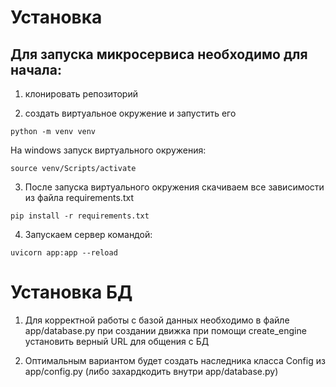 
# Установка
## Для запуска микросервиса необходимо для начала:
1. клонировать репозиторий

2. создать виртуальное окружение и запустить его

`
    python -m venv venv 
`

На windows запуск виртуального окружения:

`
    source venv/Scripts/activate
`

3. После запуска виртуального окружения скачиваем все зависимости из файла requirements.txt

`
    pip install -r requirements.txt
`

4. Запускаем сервер командой:

`
    uvicorn app:app --reload
`


# Установка БД

1. Для корректной работы с базой данных необходимо в файле app/database.py 
при создании движка при помощи create_engine установить верный URL для общения с БД

2. Оптимальным вариантом будет создать наследника класса Config из app/config.py 
(либо захардкодить внутри app/database.py)


